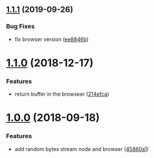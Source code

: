 ## [1.1.1](https://github.com/hugomrdias/iso-random-stream/compare/v1.1.0...v1.1.1) (2019-09-26)


### Bug Fixes

* fix browser version ([ee8846b](https://github.com/hugomrdias/iso-random-stream/commit/ee8846b))



# [1.1.0](https://github.com/hugomrdias/iso-random-stream/compare/v1.0.0...v1.1.0) (2018-12-17)


### Features

* return buffer in the browseer ([214efca](https://github.com/hugomrdias/iso-random-stream/commit/214efca))



# [1.0.0](https://github.com/hugomrdias/iso-random-stream/compare/45860a1...v1.0.0) (2018-09-18)


### Features

* add random bytes stream node and browser ([45860a1](https://github.com/hugomrdias/iso-random-stream/commit/45860a1))



